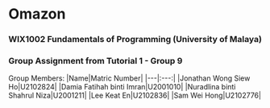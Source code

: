 # Omazon
### WIX1002 Fundamentals of Programming (University of Malaya)
### Group Assignment from Tutorial 1 - Group 9

Group Members:
|Name|Matric Number|
|---|:---:|
|Jonathan Wong Siew Ho|U2102824|
|Damia Fatihah binti Imran|U2001010|
|Nuradlina binti Shahrul Niza|U2001211|
|Lee Keat En|U2102836|
|Sam Wei Hong|U2102776|